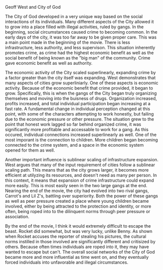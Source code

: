 Geoff West and City of God

The City of God developed in a very unique way based on the social interactions of its individuals. Many different aspects of the City allowed it to grow into a place filled with illegal activities, ruled by gangs. In the beginning, social circumstances caused crime to becoming common. In the early days of the city, it was too far away to be given proper care. This was a main point made in the beginning of the movie. There is less infrastructure, less authority, and less supervison. This situation inherently promotes crime, as crime had the highest economic benefit as well as the social benefit of being known as the "big man" of the community. Crime gave economic benefit as well as authority. 

The economic activity of the City scaled superlinearly, expanding crime by a factor greater than the city itself was expanding. West demonstrates that many aspects of cities grow superliniarly. One of these aspects is economic activity. Because of the economic benefit that crime provided, it began to grow. Specifically, this is when the gangs of the City began truly organizing themselves and moving into the buisness of drugs. Organization increased, profits increased, and total individual participation began increasing at a fast rate. A fundamental change in individual perception changed at this point, with some of the characters attempting to work honestly, but failing due to the economic pressure or other pressure. The situation grew to the point that honest work lagged so far behind organized crime, it was significantly more profitable and accessable to work for a gang. As this occured, individual connections increased superlinearly as well. One of the most imporant is the connection to children. More children began becoming connected to the crime system, and a space in the economic system opened for them as well. 

Another important influence is sublinear scaling of infrastructure expansion. West argues that many of the input requirement of cities follow a sublinear scaling path. This means that as the city grows larger, it becomes more efficient at utilyzing its resources, and doesn't need as many per person. In this context, it means that expansion of crime infrastructure could expand more easily. This is most easily seen in the two large gangs at the end. Nearing the end of the movie, the city had evolved into two rival gangs, Carrot's and Lil Z's, battling over superiority. Both the power of these gangs as well as peer pressure created a place where young children became involved, either by being attracted to the protection and identity, or more often, being roped into to the dilinquent norms through peer pressure or association.

By the end of the movie, I think it would extremely difficult to escape the beast. Rocket did somewhat, but was very lucky, unlike Benny. As shown when Rocket accuses the reporter of stealing his pictures, the cultural norms instilled in those involved are significantly different and critisized by others. Because often times individuals are roped into it, they may have wanted to escape but can't. The overall social networks of the City of God became more and more influential as time went on, and they eventually forced individuals into unfavorable and illegal circumstances. 
